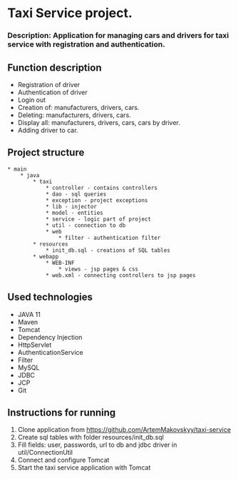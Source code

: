 # Taxi Service project.

### Description: Application for managing cars and drivers for taxi service with registration and authentication.

## Function description
 - Registration of driver
 - Authentication of driver
 - Login out
 - Creation of: manufacturers, drivers, cars.
 - Deleting: manufacturers, drivers, cars.
 - Display all: manufacturers, drivers, cars, cars by driver.
 - Adding driver to car.

## Project structure
    * main
        * java
            * taxi
                * controller - contains controllers
                * dao - sql queries
                * exception - project exceptions
                * lib - injector
                * model - entities
                * service - logic part of project
                * util - connection to db
                * web
                    * filter - authentication filter
            * resources
                * init_db.sql - creations of SQL tables
            * webapp
                * WEB-INF
                    * views - jsp pages & css
                * web.xml - connecting controllers to jsp pages
    

## Used technologies
- JAVA 11
- Maven
- Tomcat
- Dependency Injection
- HttpServlet
- AuthenticationService
- Filter
- MySQL
- JDBC
- JCP
- Git

## Instructions for running
1. Clone application from https://github.com/ArtemMakovskyy/taxi-service
2. Create sql tables with folder resources/init_db.sql
3. Fill fields: user, passwords, url to db and jdbc driver in util/ConnectionUtil
4. Connect and configure Tomcat 
5. Start the taxi service application with Tomcat




